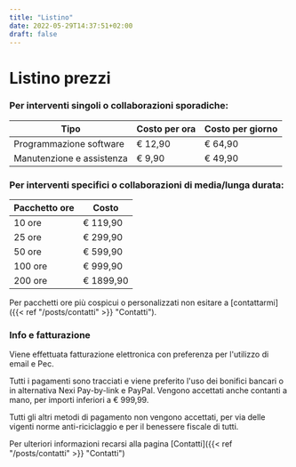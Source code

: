 ```yaml
---
title: "Listino"
date: 2022-05-29T14:37:51+02:00
draft: false
---
```


Listino prezzi
==============

### Per interventi singoli o collaborazioni sporadiche:

| Tipo | Costo per ora | Costo per giorno |
| ---- | ------------- | ---------------- |
| Programmazione software | € 12,90 | € 64,90 |
| Manutenzione e assistenza | € 9,90 | € 49,90 |

### Per interventi specifici o collaborazioni di media/lunga durata:

| Pacchetto ore | Costo |
| ------------- | ----- |
| 10 ore | € 119,90 |
| 25 ore | € 299,90 |
| 50 ore | € 599,90 |
| 100 ore | € 999,90 |
| 200 ore | € 1899,90 |

Per pacchetti ore più cospicui o personalizzati non esitare a [contattarmi]({{< ref "/posts/contatti" >}} "Contatti").

### Info e fatturazione

Viene effettuata fatturazione elettronica con preferenza per l'utilizzo di email e Pec.

Tutti i pagamenti sono tracciati e viene preferito l'uso dei bonifici bancari o in alternativa Nexi Pay-by-link e PayPal. Vengono accettati anche contanti a mano, per importi inferiori a € 999,99.

Tutti gli altri metodi di pagamento non vengono accettati, per via delle vigenti norme anti-riciclaggio e per il benessere fiscale di tutti.

Per ulteriori informazioni recarsi alla pagina [Contatti]({{< ref "/posts/contatti" >}} "Contatti")
